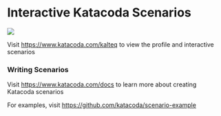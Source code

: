 # Interactive Katacoda Scenarios

[![](http://shields.katacoda.com/katacoda/kalteq/count.svg)](https://www.katacoda.com/kalteq "Get your profile on Katacoda.com")

Visit https://www.katacoda.com/kalteq to view the profile and interactive scenarios

### Writing Scenarios
Visit https://www.katacoda.com/docs to learn more about creating Katacoda scenarios

For examples, visit https://github.com/katacoda/scenario-example
